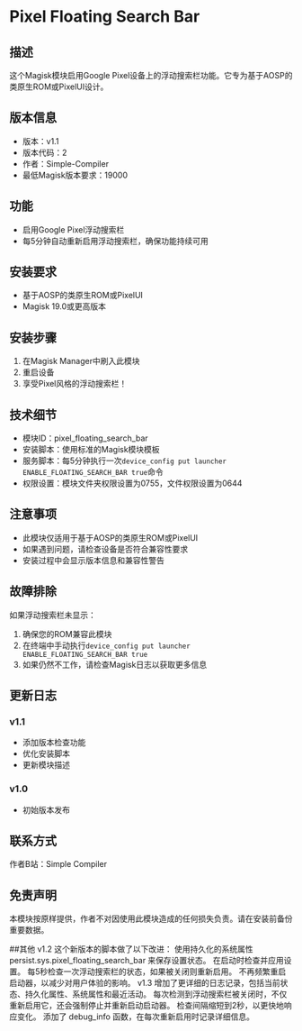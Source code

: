 # Pixel Floating Search Bar

## 描述
这个Magisk模块启用Google Pixel设备上的浮动搜索栏功能。它专为基于AOSP的类原生ROM或PixelUI设计。

## 版本信息
- 版本：v1.1
- 版本代码：2
- 作者：Simple-Compiler
- 最低Magisk版本要求：19000

## 功能
- 启用Google Pixel浮动搜索栏
- 每5分钟自动重新启用浮动搜索栏，确保功能持续可用

## 安装要求
- 基于AOSP的类原生ROM或PixelUI
- Magisk 19.0或更高版本

## 安装步骤
1. 在Magisk Manager中刷入此模块
2. 重启设备
3. 享受Pixel风格的浮动搜索栏！

## 技术细节
- 模块ID：pixel_floating_search_bar
- 安装脚本：使用标准的Magisk模块模板
- 服务脚本：每5分钟执行一次`device_config put launcher ENABLE_FLOATING_SEARCH_BAR true`命令
- 权限设置：模块文件夹权限设置为0755，文件权限设置为0644

## 注意事项
- 此模块仅适用于基于AOSP的类原生ROM或PixelUI
- 如果遇到问题，请检查设备是否符合兼容性要求
- 安装过程中会显示版本信息和兼容性警告

## 故障排除
如果浮动搜索栏未显示：
1. 确保您的ROM兼容此模块
2. 在终端中手动执行`device_config put launcher ENABLE_FLOATING_SEARCH_BAR true`
3. 如果仍然不工作，请检查Magisk日志以获取更多信息

## 更新日志
### v1.1
- 添加版本检查功能
- 优化安装脚本
- 更新模块描述

### v1.0
- 初始版本发布

## 联系方式
作者B站：Simple Compiler


## 免责声明
本模块按原样提供，作者不对因使用此模块造成的任何损失负责。请在安装前备份重要数据。


##其他
v1.2
这个新版本的脚本做了以下改进：
使用持久化的系统属性 persist.sys.pixel_floating_search_bar 来保存设置状态。
在启动时检查并应用设置。
每5秒检查一次浮动搜索栏的状态，如果被关闭则重新启用。
不再频繁重启启动器，以减少对用户体验的影响。
v1.3
增加了更详细的日志记录，包括当前状态、持久化属性、系统属性和最近活动。
每次检测到浮动搜索栏被关闭时，不仅重新启用它，还会强制停止并重新启动启动器。
检查间隔缩短到2秒，以更快地响应变化。
添加了 debug_info 函数，在每次重新启用时记录详细信息。
